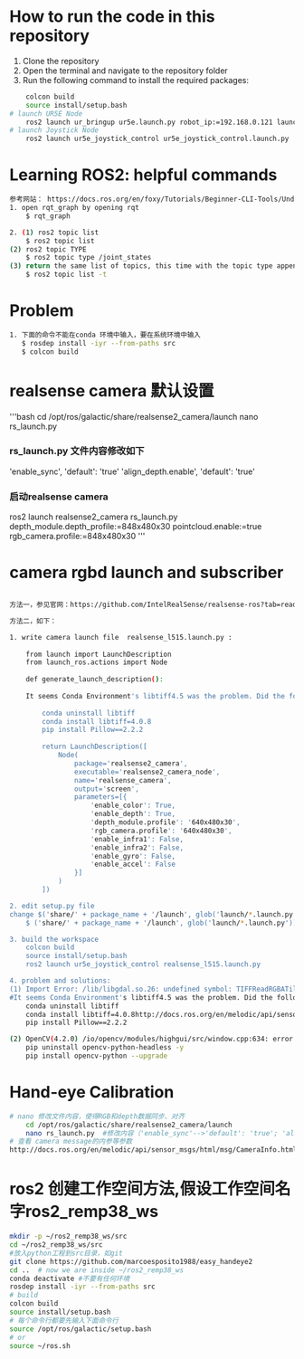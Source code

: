 # How to run the code in this repository
1. Clone the repository
2. Open the terminal and navigate to the repository folder
3. Run the following command to install the required packages:
```bash
    colcon build
    source install/setup.bash
# launch UR5E Node
    ros2 launch ur_bringup ur5e.launch.py robot_ip:=192.168.0.121 launch_rviz:=false robot_controller:=joint_trajectory_controller initial_joint_controller:=forward_velocity_controller
# launch Joystick Node
    ros2 launch ur5e_joystick_control ur5e_joystick_control.launch.py
```

# Learning ROS2: helpful commands
```bash
参考网站： https://docs.ros.org/en/foxy/Tutorials/Beginner-CLI-Tools/Understanding-ROS2-Topics/Understanding-ROS2-Topics.html
1. open rqt_graph by opening rqt
    $ rqt_graph

2. (1) ros2 topic list
    $ ros2 topic list
(2) ros2 topic TYPE
    $ ros2 topic type /joint_states
(3) return the same list of topics, this time with the topic type appended in brackets
    $ ros2 topic list -t
```
# Problem
```bash
1. 下面的命令不能在conda 环境中输入，要在系统环境中输入
   $ rosdep install -iyr --from-paths src
   $ colcon build
```
# realsense camera 默认设置
'''bash
cd /opt/ros/galactic/share/realsense2_camera/launch
nano rs_launch.py 
### rs_launch.py 文件内容修改如下
'enable_sync',                  'default': 'true'
'align_depth.enable',           'default': 'true'

### 启动realsense camera
ros2 launch realsense2_camera rs_launch.py depth_module.depth_profile:=848x480x30 pointcloud.enable:=true rgb_camera.profile:=848x480x30
'''

# camera rgbd launch and subscriber
```bash

方法一，参见官网：https://github.com/IntelRealSense/realsense-ros?tab=readme-ov-file#usage

方法二，如下：

1. write camera launch file  realsense_l515.launch.py :
    
    from launch import LaunchDescription
    from launch_ros.actions import Node
    
    def generate_launch_description():
    
    It seems Conda Environment's libtiff4.5 was the problem. Did the following for resolving:
    
        conda uninstall libtiff
        conda install libtiff=4.0.8
        pip install Pillow==2.2.2
    
        return LaunchDescription([
            Node(
                package='realsense2_camera',
                executable='realsense2_camera_node',
                name='realsense_camera',
                output='screen',
                parameters=[{
                    'enable_color': True,
                    'enable_depth': True,
                    'depth_module.profile': '640x480x30',
                    'rgb_camera.profile': '640x480x30',
                    'enable_infra1': False,
                    'enable_infra2': False,
                    'enable_gyro': False,
                    'enable_accel': False
                }]
            )
        ])

2. edit setup.py file
change $('share/' + package_name + '/launch', glob('launch/*.launch.py')), to the following:
    $ ('share/' + package_name + '/launch', glob('launch/*.launch.py')),

3. build the workspace
    colcon build
    source install/setup.bash
    ros2 launch ur5e_joystick_control realsense_l515.launch.py

4. problem and solutions:
(1) Import Error: /lib/libgdal.so.26: undefined symbol: TIFFReadRGBATileExt, version LIBTIFF_4.0
#It seems Conda Environment's libtiff4.5 was the problem. Did the following for resolving:
    conda uninstall libtiff
    conda install libtiff=4.0.8http://docs.ros.org/en/melodic/api/sensor_msgs/html/msg/CameraInfo.html
    pip install Pillow==2.2.2

(2) OpenCV(4.2.0) /io/opencv/modules/highgui/src/window.cpp:634: error: (-2:Unspecified error) The function is not implemented #323 
    pip uninstall opencv-python-headless -y 
    pip install opencv-python --upgrade
```
# Hand-eye Calibration
```bash
# nano 修改文件内容，使得RGB和depth数据同步、对齐
    cd /opt/ros/galactic/share/realsense2_camera/launch
    nano rs_launch.py  #修改内容（'enable_sync'-->'default': 'true'; 'align_depth.enable'-->'default': 'true'）
# 查看 camera message的内参等参数
http://docs.ros.org/en/melodic/api/sensor_msgs/html/msg/CameraInfo.html
```

# ros2 创建工作空间方法,假设工作空间名字ros2_remp38_ws
```bash
mkdir -p ~/ros2_remp38_ws/src
cd ~/ros2_remp38_ws/src
#放入python工程到src目录，如git
git clone https://github.com/marcoesposito1988/easy_handeye2
cd ..  # now we are inside ~/ros2_remp38_ws
conda deactivate #不要有任何环境
rosdep install -iyr --from-paths src
# build
colcon build
source install/setup.bash
# 每个命令行都要先输入下面命令行
source /opt/ros/galactic/setup.bash
# or
source ~/ros.sh
```
